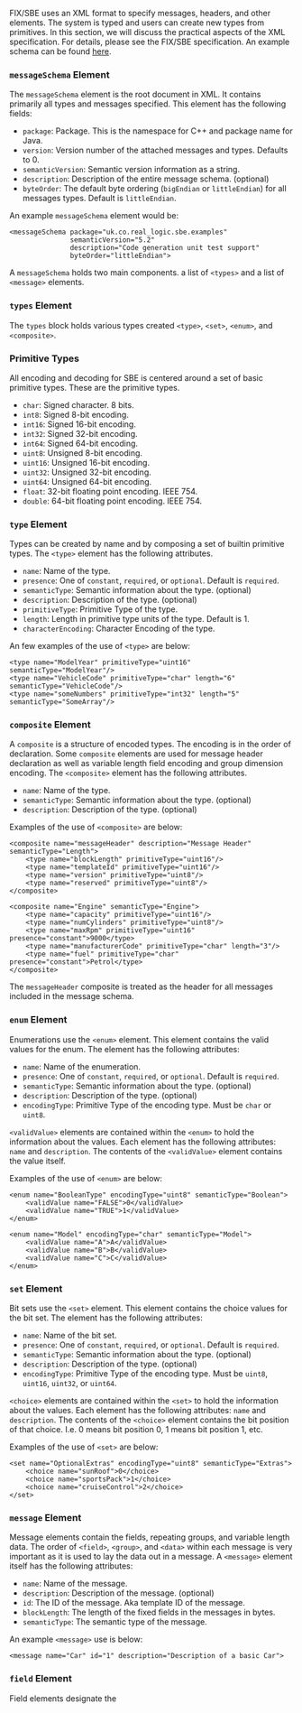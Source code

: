 FIX/SBE uses an XML format to specify messages, headers, and other elements. The system is typed and users can create new types from primitives. In this section, we will discuss the practical aspects of the XML specification. For details, please see the FIX/SBE specification. An example schema can be found [here](https://github.com/real-logic/simple-binary-encoding/blob/master/examples/resources/TestSchema.xml).

### <code>messageSchema</code> Element

The `messageSchema` element is the root document in XML. It contains primarily all types and messages specified. This element has the following fields:

* `package`: Package. This is the namespace for C++ and package name for Java.
* `version`: Version number of the attached messages and types. Defaults to 0.
* `semanticVersion`: Semantic version information as a string.
* `description`: Description of the entire message schema. (optional)
* `byteOrder`: The default byte ordering (`bigEndian` or `littleEndian`) for all messages types. Default is `littleEndian`.

An example `messageSchema` element would be:

    <messageSchema package="uk.co.real_logic.sbe.examples"
                   semanticVersion="5.2"
                   description="Code generation unit test support"
                   byteOrder="littleEndian">

A `messageSchema` holds two main components. a list of `<types>` and a list of `<message>` elements.

### <code>types</code> Element

The `types` block holds various types created `<type>`, `<set>`, `<enum>`, and `<composite>`.

### Primitive Types

All encoding and decoding for SBE is centered around a set of basic primitive types. These
are the primitive types.

* `char`: Signed character. 8 bits.
* `int8`: Signed 8-bit encoding.
* `int16`: Signed 16-bit encoding.
* `int32`: Signed 32-bit encoding.
* `int64`: Signed 64-bit encoding.
* `uint8`: Unsigned 8-bit encoding.
* `uint16`: Unsigned 16-bit encoding.
* `uint32`: Unsigned 32-bit encoding.
* `uint64`: Unsigned 64-bit encoding.
* `float`: 32-bit floating point encoding. IEEE 754.
* `double`: 64-bit floating point encoding. IEEE 754.

### <code>type</code> Element

Types can be created by name and by composing a set of builtin primitive types. The `<type>`
element has the following attributes.

* `name`: Name of the type.
* `presence`: One of `constant`, `required`, or `optional`. Default is `required`.
* `semanticType`: Semantic information about the type. (optional)
* `description`: Description of the type. (optional)
* `primitiveType`: Primitive Type of the type.
* `length`: Length in primitive type units of the type. Default is 1.
* `characterEncoding`: Character Encoding of the type.

An few examples of the use of `<type>` are below:

    <type name="ModelYear" primitiveType="uint16" semanticType="ModelYear"/>
    <type name="VehicleCode" primitiveType="char" length="6" semanticType="VehicleCode"/>
    <type name="someNumbers" primitiveType="int32" length="5" semanticType="SomeArray"/>

### <code>composite</code> Element

A `composite` is a structure of encoded types. The encoding is in the order of declaration.
Some `composite` elements are used for message header declaration as well as variable length field
encoding and group dimension encoding. The `<composite>` element has the following attributes.

* `name`: Name of the type.
* `semanticType`: Semantic information about the type. (optional)
* `description`: Description of the type. (optional)

Examples of the use of `<composite>` are below:

    <composite name="messageHeader" description="Message Header" semanticType="Length">
        <type name="blockLength" primitiveType="uint16"/>
        <type name="templateId" primitiveType="uint16"/>
        <type name="version" primitiveType="uint8"/>
        <type name="reserved" primitiveType="uint8"/>
    </composite>

    <composite name="Engine" semanticType="Engine">
        <type name="capacity" primitiveType="uint16"/>
        <type name="numCylinders" primitiveType="uint8"/>
        <type name="maxRpm" primitiveType="uint16" presence="constant">9000</type>
        <type name="manufacturerCode" primitiveType="char" length="3"/>
        <type name="fuel" primitiveType="char" presence="constant">Petrol</type>
    </composite>

The `messageHeader` composite is treated as the header for all messages included in the message schema.

### <code>enum</code> Element

Enumerations use the `<enum>` element. This element contains the valid values for the enum. The element
has the following attributes:

* `name`: Name of the enumeration.
* `presence`: One of `constant`, `required`, or `optional`. Default is `required`.
* `semanticType`: Semantic information about the type. (optional)
* `description`: Description of the type. (optional)
* `encodingType`: Primitive Type of the encoding type. Must be `char` or `uint8`.

`<validValue>` elements are contained within the `<enum>` to hold the information about the values. Each element has the following attributes: `name` and `description`. The contents of the `<validValue>` element contains the value itself.

Examples of the use of `<enum>` are below:

    <enum name="BooleanType" encodingType="uint8" semanticType="Boolean">
        <validValue name="FALSE">0</validValue>
        <validValue name="TRUE">1</validValue>
    </enum>

    <enum name="Model" encodingType="char" semanticType="Model">
        <validValue name="A">A</validValue>
        <validValue name="B">B</validValue>
        <validValue name="C">C</validValue>
    </enum>

### <code>set</code> Element

Bit sets use the `<set>` element. This element contains the choice values for the bit set. The element
has the following attributes:

* `name`: Name of the bit set.
* `presence`: One of `constant`, `required`, or `optional`. Default is `required`.
* `semanticType`: Semantic information about the type. (optional)
* `description`: Description of the type. (optional)
* `encodingType`: Primitive Type of the encoding type. Must be `uint8`, `uint16`, `uint32`, or `uint64`.

`<choice>` elements are contained within the `<set>` to hold the information about the values. Each element has the following attributes: `name` and `description`. The contents of the `<choice>` element contains the bit position of that choice. I.e. 0 means bit position 0, 1 means bit position 1, etc.

Examples of the use of `<set>` are below:

    <set name="OptionalExtras" encodingType="uint8" semanticType="Extras">
        <choice name="sunRoof">0</choice>
        <choice name="sportsPack">1</choice>
        <choice name="cruiseControl">2</choice>
    </set>

### <code>message</code> Element

Message elements contain the fields, repeating groups, and variable length data. The order of `<field>`, `<group>`, and `<data>` within each message is very important as it is used to lay the data out in a message.
A `<message>` element itself has the following attributes:

* `name`: Name of the message.
* `description`: Description of the message. (optional)
* `id`: The ID of the message. Aka template ID of the message.
* `blockLength`: The length of the fixed fields in the messages in bytes.
* `semanticType`: The semantic type of the message.

An example `<message>` use is below:

    <message name="Car" id="1" description="Description of a basic Car">

### <code>field</code> Element

Field elements designate the 